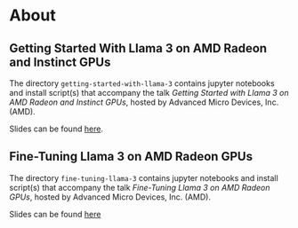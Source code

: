 # About

## Getting Started With Llama 3 on AMD Radeon and Instinct GPUs
The directory `getting-started-with-llama-3` contains jupyter notebooks and install script(s) that accompany the talk *Getting Started with Llama 3 on AMD Radeon and Instinct GPUs*, hosted by Advanced Micro Devices, Inc. (AMD).

Slides can be found [here](https://docs.google.com/presentation/d/1JhdUjeY8HXoKhJP80d6Rd-5IIQfw6T1cMOs-eQRtqhA/edit?usp=sharing).


## Fine-Tuning Llama 3 on AMD Radeon GPUs
The directory `fine-tuning-llama-3` contains jupyter notebooks and install script(s) that accompany the talk *Fine-Tuning Llama 3 on AMD Radeon GPUs*, hosted by Advanced Micro Devices, Inc. (AMD).

Slides can be found [here]()

